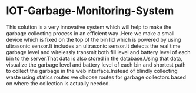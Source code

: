 # IOT-Garbage-Monitoring-System
This solution is a very innovative system which will help to make the garbage collecting process in an efficient way .Here we make a small device which is fixed on the top of the bin lid which is powered by using ultrasonic sensor.It includes an ultrasonic sensor.It detects the real time garbage level and wirelessly transmit both fill level and battery level of each bin to the server.That data is also stored in the database.Using that data, visualize the garbage level and battery level of each bin and shortest path to collect the garbage in the web interface.Instead of blindly collecting waste using statics routes we choose routes for garbage collectors based on where the collection is actually needed.
